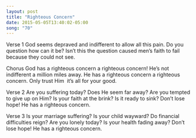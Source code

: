 ```yaml
---
layout: post
title: "Righteous Concern"
date: 2015-05-05T13:40:02-05:00
song: "70"
---
```

Verse 1
God seems depraved and indifferent to allow all this pain. 
Do you question how can it be? 
Isn’t this the question caused men’s faith to fail because they could not see.

Chorus
God has a righteous concern a righteous concern! 
He’s not indifferent a million miles away. 
He has a righteous concern a righteous concern.
Only trust Him ­ it’s all for your good.

Verse 2
Are you suffering today? Does He seem far away? Are you tempted to give up on Him?
Is your faith at the brink? Is it ready to sink? Don’t lose hope! He has a righteous concern.

Verse 3
Is your marriage suffering? Is your child wayward? Do financial difficulties reign?
Are you lonely today? Is your health fading away? Don’t lose hope! 
He has a righteous concern.
